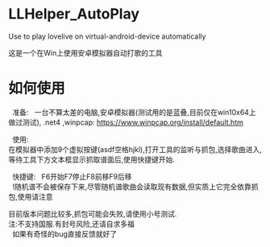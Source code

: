 ﻿# LLHelper_AutoPlay
Use to play lovelive on virtual-android-device automatically  
  
这是一个在Win上使用安卓模拟器自动打歌的工具  
  
# 如何使用  
 
准备:  
一台不算太差的电脑,安卓模拟器(测试用的是蓝叠,目前仅在win10x64上做过测试), .net4 ,winpcap: https://www.winpcap.org/install/default.htm  

  
使用:  
在模拟器中添加9个虚拟按键(asdf空格hjkl),打开工具的监听与抓包,选择歌曲进入,等待工具下方文本框显示抓取谱面后,使用快捷键开始.  

  
快捷键:  
F6开始F7停止F8前移F9后移  
  
!随机谱不会被保存下来,尽管随机谱歌曲会读取现有数据,但实质上它完全依靠抓包,使用请注意  
  
目前版本问题比较多,抓包可能会失败,请使用小号测试.  
注:不支持国服.有封号风险,还请自求多福  
  
如果有奇怪的bug直接反馈就好了
